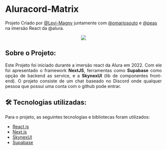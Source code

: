 # Aluracord-Matrix
<p>Projeto Criado por <a href="https://github.com/Levi-Magny/" target="_blank">@Levi-Magny</a> juntamente com <a href="https://github.com/omariosouto/" target="_blank">@omariosouto</a> e <a href="https://github.com/peas/" target="_blank">@peas</a> na imersão React da @alura.</p>

<p align="center">
<img src="https://github.com/Levi-Magny/Aluracord-Matrix/blob/master/public/Aplicacao-Aranhacord-3.gif"/>
</p>
  
## Sobre o Projeto:
<p align="justify">Este Projeto foi iniciado durante a imersão react da Alura em 2022. Com ele foi apresentado o framework <b>NextJS</b>, ferramentas como <b>Supabase</b> como opção de backend as service, e a <b>SkynexUI</b> (lib de componentes front-end). O projeto consiste de um chat baseado no Discord onde qualquer pessoa que possui uma conta com o github pode entrar.</p>

## 🛠 Tecnologias utilizadas:
<p>Para o projeto, as seguintes tecnologias e bibliotecas foram utilizados:</p>

- [React js](https://pt-br.reactjs.org/)
- [Next.js](https://nextjs.org/)
- [SkynexUI](https://skynexui.dev/)
- [Supabase](https://github.com/supabase/supabase)
